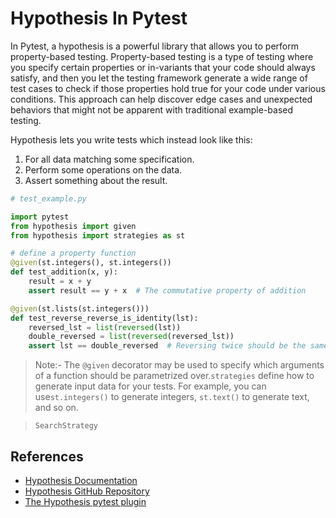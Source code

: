 # Hypothesis In Pytest

In Pytest, a hypothesis is a powerful library that allows you to perform property-based testing. Property-based testing is a type of testing where you specify certain properties or in-variants that your code should always satisfy, and then you let the testing framework generate a wide range of test cases to check if those properties hold true for your code under various conditions. This approach can help discover edge cases and unexpected behaviors that might not be apparent with traditional example-based testing.

Hypothesis lets you write tests which instead look like this:

1. For all data matching some specification.
2. Perform some operations on the data.
3. Assert something about the result.

```python
# test_example.py

import pytest
from hypothesis import given
from hypothesis import strategies as st

# define a property function
@given(st.integers(), st.integers())
def test_addition(x, y):
    result = x + y
    assert result == y + x  # The commutative property of addition

@given(st.lists(st.integers()))
def test_reverse_reverse_is_identity(lst):
    reversed_lst = list(reversed(lst))
    double_reversed = list(reversed(reversed_lst))
    assert lst == double_reversed  # Reversing twice should be the same as the original list

```

> Note:- The `@given` decorator may be used to specify which arguments of a function should be parametrized over.`strategies` define how to generate input data for your tests. For example, you can use`st.integers()` to generate integers, `st.text()` to generate text, and so on.

> `SearchStrategy`
>
## References

- [Hypothesis Documentation](https://hypothesis.readthedocs.io/en/latest/index.html)
- [Hypothesis GitHub Repository](https://github.com/HypothesisWorks/hypothesis)
- [The Hypothesis pytest plugin](https://hypothesis.readthedocs.io/en/latest/details.html#the-hypothesis-pytest-plugin)
